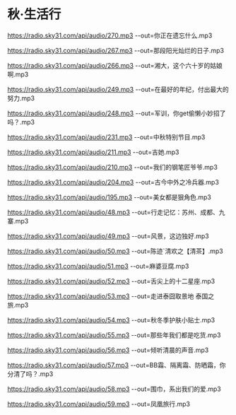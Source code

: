 # 秋·生活行

https://radio.sky31.com/api/audio/270.mp3 --out=你正在遗忘什么.mp3

https://radio.sky31.com/api/audio/267.mp3 --out=那段阳光灿烂的日子.mp3

https://radio.sky31.com/api/audio/266.mp3 --out=湘大，这个六十岁的姑娘啊.mp3

https://radio.sky31.com/api/audio/249.mp3 --out=在最好的年纪，付出最大的努力.mp3

https://radio.sky31.com/api/audio/248.mp3 --out=军训，你get偷懒小妙招了吗？.mp3

https://radio.sky31.com/api/audio/231.mp3 --out=中秋特别节目.mp3

https://radio.sky31.com/api/audio/211.mp3 --out=吉她.mp3

https://radio.sky31.com/api/audio/210.mp3 --out=我们的钢笔匠爷爷.mp3

https://radio.sky31.com/api/audio/204.mp3 --out=古今中外之冷兵器.mp3

https://radio.sky31.com/api/audio/195.mp3 --out=美女都是狠角色.mp3

https://radio.sky31.com/api/audio/48.mp3 --out=行走记忆：苏州、成都、九寨.mp3

https://radio.sky31.com/api/audio/49.mp3 --out=风景，这边独好.mp3

https://radio.sky31.com/api/audio/50.mp3 --out=陈迹`清欢之【清茶】.mp3

https://radio.sky31.com/api/audio/51.mp3 --out=麻婆豆腐.mp3

https://radio.sky31.com/api/audio/52.mp3 --out=舌尖上的十二星座.mp3

https://radio.sky31.com/api/audio/53.mp3 --out=走进泰囧取景地 泰国之旅.mp3

https://radio.sky31.com/api/audio/54.mp3 --out=秋冬季护肤小贴士.mp3

https://radio.sky31.com/api/audio/55.mp3 --out=那些年我们都是吃货.mp3

https://radio.sky31.com/api/audio/56.mp3 --out=倾听清晨的声音.mp3

https://radio.sky31.com/api/audio/57.mp3 --out=BB霜、隔离霜、防晒霜，你分清了吗？.mp3

https://radio.sky31.com/api/audio/58.mp3 --out=围巾，系出我们的爱.mp3

https://radio.sky31.com/api/audio/59.mp3 --out=凤凰旅行.mp3
